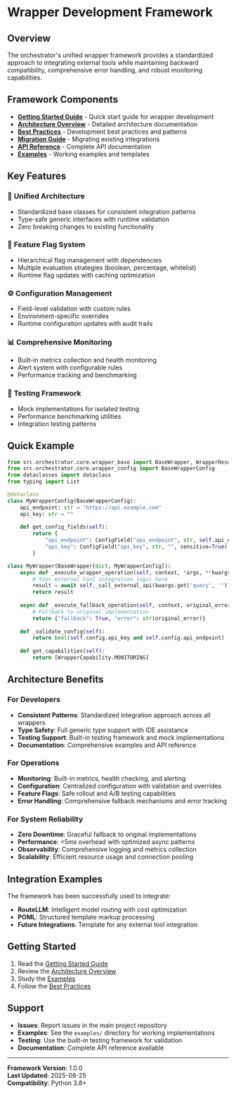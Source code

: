 # Wrapper Development Framework

## Overview

The orchestrator's unified wrapper framework provides a standardized approach to integrating external tools while maintaining backward compatibility, comprehensive error handling, and robust monitoring capabilities.

## Framework Components

- **[Getting Started Guide](getting_started.md)** - Quick start guide for wrapper development
- **[Architecture Overview](architecture.md)** - Detailed architecture documentation
- **[Best Practices](best_practices.md)** - Development best practices and patterns
- **[Migration Guide](migration_guide.md)** - Migrating existing integrations
- **[API Reference](api_reference.md)** - Complete API documentation
- **[Examples](examples/)** - Working examples and templates

## Key Features

### 🎯 **Unified Architecture**
- Standardized base classes for consistent integration patterns
- Type-safe generic interfaces with runtime validation
- Zero breaking changes to existing functionality

### 🚦 **Feature Flag System**
- Hierarchical flag management with dependencies
- Multiple evaluation strategies (boolean, percentage, whitelist)
- Runtime flag updates with caching optimization

### ⚙️ **Configuration Management**
- Field-level validation with custom rules
- Environment-specific overrides
- Runtime configuration updates with audit trails

### 📊 **Comprehensive Monitoring**
- Built-in metrics collection and health monitoring
- Alert system with configurable rules
- Performance tracking and benchmarking

### 🧪 **Testing Framework**
- Mock implementations for isolated testing
- Performance benchmarking utilities
- Integration testing patterns

## Quick Example

```python
from src.orchestrator.core.wrapper_base import BaseWrapper, WrapperResult
from src.orchestrator.core.wrapper_config import BaseWrapperConfig
from dataclasses import dataclass
from typing import List

@dataclass
class MyWrapperConfig(BaseWrapperConfig):
    api_endpoint: str = "https://api.example.com"
    api_key: str = ""
    
    def get_config_fields(self):
        return {
            "api_endpoint": ConfigField("api_endpoint", str, self.api_endpoint),
            "api_key": ConfigField("api_key", str, "", sensitive=True)
        }

class MyWrapper(BaseWrapper[dict, MyWrapperConfig]):
    async def _execute_wrapper_operation(self, context, *args, **kwargs):
        # Your external tool integration logic here
        result = await self._call_external_api(kwargs.get('query', ''))
        return result
    
    async def _execute_fallback_operation(self, context, original_error=None, *args, **kwargs):
        # Fallback to original implementation
        return {"fallback": True, "error": str(original_error)}
    
    def _validate_config(self):
        return bool(self.config.api_key and self.config.api_endpoint)
    
    def get_capabilities(self):
        return [WrapperCapability.MONITORING]
```

## Architecture Benefits

### For Developers
- **Consistent Patterns**: Standardized integration approach across all wrappers
- **Type Safety**: Full generic type support with IDE assistance
- **Testing Support**: Built-in testing framework and mock implementations
- **Documentation**: Comprehensive examples and API reference

### For Operations
- **Monitoring**: Built-in metrics, health checking, and alerting
- **Configuration**: Centralized configuration with validation and overrides
- **Feature Flags**: Safe rollout and A/B testing capabilities
- **Error Handling**: Comprehensive fallback mechanisms and error tracking

### For System Reliability
- **Zero Downtime**: Graceful fallback to original implementations
- **Performance**: <5ms overhead with optimized async patterns
- **Observability**: Comprehensive logging and metrics collection
- **Scalability**: Efficient resource usage and connection pooling

## Integration Examples

The framework has been successfully used to integrate:

- **RouteLLM**: Intelligent model routing with cost optimization
- **POML**: Structured template markup processing  
- **Future Integrations**: Template for any external tool integration

## Getting Started

1. Read the [Getting Started Guide](getting_started.md)
2. Review the [Architecture Overview](architecture.md)
3. Study the [Examples](examples/)
4. Follow the [Best Practices](best_practices.md)

## Support

- **Issues**: Report issues in the main project repository
- **Examples**: See the `examples/` directory for working implementations
- **Testing**: Use the built-in testing framework for validation
- **Documentation**: Complete API reference available

---

**Framework Version**: 1.0.0  
**Last Updated**: 2025-08-25  
**Compatibility**: Python 3.8+